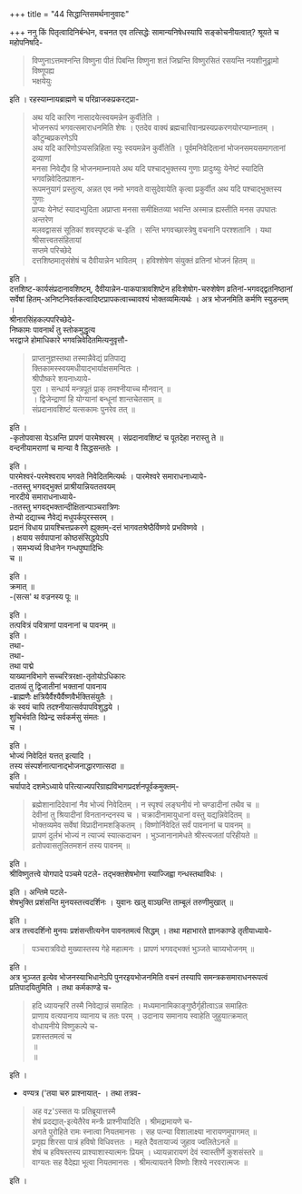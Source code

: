 +++
title = "44 सिद्धान्तिसमर्थनानुवादः"

+++
ननु किं पितृत्वादिनिर्बन्धेन, वचनत एव तत्सिद्धेः सामान्यनिषेधस्यापि सङ्कोचनीयत्वात्? श्रूयते च महोपनिषदि-  

> विप्णुनाऽत्तमश्नन्ति विष्णुना पीतं पिबन्ति विष्णुना शतं जिघ्रन्ति विष्णुरसितं रसयन्ति नयशीनुढ्रामो विष्णूपह्य  
भक्षयेयुः

इति । रहस्याम्नायब्राह्मणे च परिव्राजकप्रकरट्प्रा-
> अथ यदि कारिण नासादयेत्स्वयमन्नेन कुर्वीतेति ।  
भोजनरूपं भगवत्समाराधनमिति शेषः । एतदेव वाक्यं ब्रह्मचारिवानप्रस्यप्रकरणयोरप्याम्नातम् । कौटुम्बप्रकरणेऽपि  
अथ यदि कारिणोऽप्यसन्निहिता स्युः स्वयमन्नेन कुर्वीतेति । पूर्वमनिवेदितानां भोजनसमयसमागतानां द्रव्याणां  
मनसा निवेद्यैव हि भोजनमाम्नायते 
> अथ यदि पश्चाद्भुक्तस्य गुणाः प्रादुःष्युः येनेष्टं स्यादिति भगवन्निवेदितप्राशन-  
रूपमनुयागं प्रस्तुत्य, अन्नत एव नमो भगवते वासुदेवायेति कृत्वा प्रकुर्वीत अथ यदि पश्चाद्भुक्तस्य गुणाः  
प्राप्यः येनेष्टं स्यादभ्युदिता अप्राप्ता मनसा समीक्षितव्या भवन्ति अस्मान्न ह्यस्तीति मनस उपघातः अन्तरेण  
मलवद्वाससं सूतिकां शवस्पृष्टकं च-इति । सन्ति भगवच्छास्त्रेषु वचनानि परश्शतानि । यथा श्रीसात्त्वतसंहितायां  
सप्तमे परिच्छेदे  
दत्तशिष्ठमातृसंशेषं च दैवीयान्नेन भावितम् । हविश्शेषेण संयुक्तं व्रतिनां भोजनं हितम् ॥

इति ।  
दत्तशिष्ट-कार्यसंप्रदानावशिष्टम्, दैवीयान्नेन-पाकपात्रावशिष्टेन हविःशेषोग-चरुशेषेण व्रतिनां-भगवद्द्वतनिष्ठानां  
सर्वेषां हितम्-अनिष्टनिवर्तकत्वादिष्टप्रापकत्वाच्चावश्यं भोक्तव्यमित्यर्थः । अत्र भोजनमिति कर्मणि स्युडन्तम् ।  
श्रीनारसिंहकल्पपरिच्छेदे-  
निष्कामः पावनार्थं तु स्तोकमुद्धृत्य  
भरद्वाजे होमाधिकारे भगवन्निवेदितमित्यनुवृत्तौ-  

> प्राप्तानुज्ञस्तथा तस्मान्नैवेद्यं प्रतिपाद्य  
क्तिकामस्स्वयमधीयाद्भार्याक्षसमन्वितः ।  
श्रीपौष्करे शयनाध्याये-  
पुरा । सन्धार्य मन्त्रपूतं प्राक् तमश्नीयाच्च मौनवान् ॥  
। द्विजेन्द्राणां हि योग्यानां बन्धूनां शान्तचेतसाम् ॥  
संप्रदानावशिष्टं यत्सकामः पुनरेव तत् ॥

इति ।  
-कृतोपवासा येऽअन्ति प्रापणं पारमेश्वरम् । संप्रदानावशिष्टं च पूतदेहा नरास्तु ते ॥  
वन्दनीयामराणां च मान्या वै सिद्धसन्ततेः ।

इति ।  
पारमेश्वरं-परमेश्वराय भगवते निवेदितमित्यर्थः । पारमेश्वरे समाराधनाध्याये-  
-ततस्तु भगवद्भुक्तं प्राश्रीयान्नियततवयम्  
नारदीये समाराधनाध्याये-  
-ततस्तु भगवद्भक्तान्दीक्षितान्पाञ्चरात्रिणः  
तेभ्यो दद्याच्च नैवेद्यं मधुपर्कपुरस्सरम् ।  
प्रदानं विधाय प्रायश्चित्तप्रकरणे ह्युक्तम्-दत्तं भागवतश्रेष्ठैर्विष्णवे प्रभविष्णवे ।  
। क्षयाय सर्वपापानां कोष्ठसंसिद्धयेऽपि  
। समभ्यर्च्य विधानेन गन्धपुष्पादिभिः  
च ॥

इति ।  
क्रमात् ॥  
-(सत्स' थ वज्रनस्य पूः ॥

इति ।  
तत्पवित्रं पवित्राणां पावनानां च पावनम् ॥  
इति ।  
तथा-  
तथा-  
तथा पाद्मे  
याख्यानविभागे सच्चरित्ररक्षा-तृतोयोऽधिकारः  
दातव्यं तु द्विजातीनां भक्तानां पावनाय  
-ब्राह्मणैः क्षत्रियैर्वैश्यैर्वैष्णवैर्भक्तिसंयुतैः ।  
कं स्वयं चापि तदश्नीयात्सर्वपापविशुद्धये ।  
शुचिर्भवति विप्रेन्द्र सर्वकर्मसु संमतः ।  
च ।

इति ।  
भोज्यं निवेदितं यत्तत् इत्यादि ।  
तस्य संस्पर्शनात्पानाद्भोजनाद्धारणात्सदा ॥  
इति ।  
चर्यापादे दशमेऽध्याये परित्याज्यपरिग्राह्यविभागप्रदर्शनपूर्वकमुक्तम्-  

> ब्रह्मेशानादिदेवानां नैव भोज्यं निवेदितम् । न स्पृश्यं लङ्घनीयं नो चण्डादीनां तथैव च ॥  
देवीनां तु श्रियादीनां विनतानन्दनस्य च । चक्रादीनामायुधानां वस्तु यद्यन्निवेदितम् ॥  
भोक्तव्यमेव सर्वेषां विप्रादीनामशङ्कितम् । विष्णोर्निवेदितं सर्वं पावनानां च पावनम् ॥  
प्रापणं दुर्लभं भोज्यं न त्याज्यं स्यात्कदाचन । भुञ्जानानामेधते श्रीस्त्यजतां परिहीयते ॥  
व्रतोपवासतुलितमशनं तस्य पावनम् ॥

इति ।  
श्रीविष्णुतत्त्वे योगपादे पञ्चमे पटले- तद्भक्तशेषभोगा स्याज्जिह्वा गन्धस्तथाविधः ।

इति । अन्तिमे पटले-  
शेषभुक्ति प्रशंसन्ति मुनयस्तत्त्वदर्शिनः । युवानः खलु वाञ्छन्ति ताम्बूलं तरुणीमुखात् ॥

इति ।  
अत्र तत्त्वदर्शिनो मुनयः प्रशंसन्तीत्यनेन पावनतमत्वं सिद्धम् । तथा महाभारते ज्ञानकाण्डे तृतीयाध्याये-  

> पञ्चरात्रविदो मुख्यास्तस्य गेहे महात्मनः । प्रापणं भगवद्भक्तं भुञ्जते चाग्र्यभोजनम् ॥

इति ।  
अत्र भुञ्जत इत्येव भोजनस्याभिधानेऽपि पुनरइयभोजनमिति वचनं तस्यापि समन्त्रकसमाराधनरूपत्वं  
प्रतिपादयितुमिति । तथा कर्मकाण्डे च-  

> हदि ध्यायन्हरिं तस्मै निवेद्यान्नं समाहितः । मध्यमानामिकाङ्गुष्ठैर्गृहीत्वाऽन्न समाहितः  
प्राणाय वत्यपानाय व्यानाय च ततः परम् । उदानाय समानाय स्वाहेति जुहुयात्क्रमात्  
वोधायनीये विष्णुकल्पे च-  
प्रशस्ततमत्वं च  
॥  
॥

इति ।  
- वण्यत्र ('तया चरु प्राश्नायात्- । तथा तत्रव-
> अह वz'ऽस्सत यः प्रतिब्रूयात्तस्मै  
शेषं प्रदद्यात्-इत्येतैरेव मन्त्रैः प्राश्नीयादिति । श्रीमद्रामायणे च-  
अगते पुरोहिते रामः स्नात्वा नियतमानसः । सह पत्न्या विशालाक्ष्या नारायणमुपागमत् ॥  
प्रगृह्य शिरसा पात्रं हविषो विधिवत्ततः । महते दैवतायाज्यं जुहाव ज्वलितेऽनले ॥  
शेषं च हविषस्तस्य प्राश्याशास्यात्मनः प्रियम् । ध्यायन्नारायणं देवं स्वास्तीर्णे कुशसंस्तरे ॥  
वाग्यतः सह वैदेह्या भूत्वा नियतमानसः । श्रीमत्यायतने विष्णोः शिश्ये नरवरात्मजः ॥

इति ।
